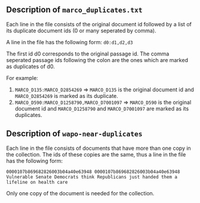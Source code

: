 ## Description of `marco_duplicates.txt`

Each line in the file consists of the original document id followed by a list of its duplicate document ids (0 or many seperated by comma).

A line in the file has the following form:
`d0:d1,d2,d3`

The first id d0 corresponds to the original passage id. The comma seperated passage ids following the colon are the ones which are marked as duplicates of d0.

For example:
1) `MARCO_D135:MARCO_D2854269`  => `MARCO_D135` is the original document id and `MARCO_D2854269` is marked as its duplicate.
2) `MARCO_D590:MARCO_D1258790,MARCO_D7001097` => `MARCO_D590` is the original document id and `MARCO_D1258790` and `MARCO_D7001097` are marked as its duplicates.


## Description of `wapo-near-duplicates`

Each line in the file consists of documents that have more than one copy in the collection. The ids of these copies are the same, thus a line in the file has the following form:

`0000107b869682826003b04a40e63948 0000107b869682826003b04a40e63948 Vulnerable Senate Democrats think Republicans just handed them a lifeline on health care`

Only one copy of the document is needed for the collection.


